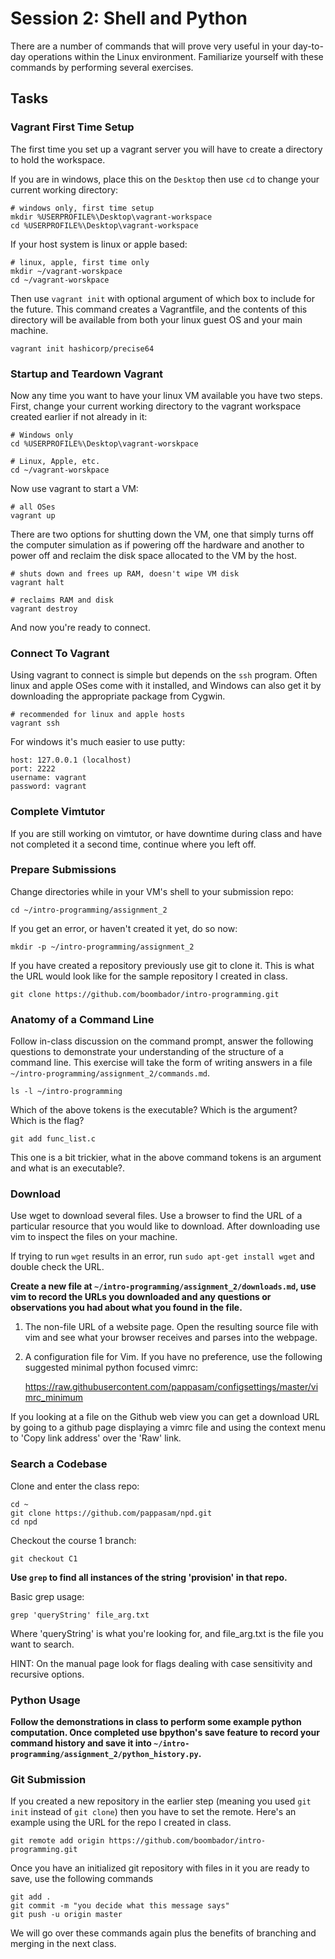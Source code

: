 
# Session 2: Shell and Python

There are a number of commands that will prove very useful in your day-to-day
operations within the Linux environment. Familiarize yourself with these
commands by performing several exercises.

## Tasks

### Vagrant First Time Setup

The first time you set up a vagrant server you will have to create a directory
to hold the workspace.

If you are in windows, place this on the `Desktop` then use `cd`
to change your current working directory:

    # windows only, first time setup
    mkdir %USERPROFILE%\Desktop\vagrant-workspace
    cd %USERPROFILE%\Desktop\vagrant-workspace

If your host system is linux or apple based:

    # linux, apple, first time only
    mkdir ~/vagrant-worskpace
    cd ~/vagrant-worskpace

Then use `vagrant init` with optional argument of which box to include for the
future. This command creates a Vagrantfile, and the contents of this directory
will be available from both your linux guest OS and your main machine.

    vagrant init hashicorp/precise64

### Startup and Teardown Vagrant

Now any time you want to have your linux VM available you have two steps. First,
change your current working directory to the vagrant workspace created earlier
if not already in it:

    # Windows only
    cd %USERPROFILE%\Desktop\vagrant-worskpace

    # Linux, Apple, etc.
    cd ~/vagrant-worskpace

Now use vagrant to start a VM:

    # all OSes
    vagrant up

There are two options for shutting down the VM, one that simply turns off the
computer simulation as if powering off the hardware and another to power off and
reclaim the disk space allocated to the VM by the host.

    # shuts down and frees up RAM, doesn't wipe VM disk
    vagrant halt

    # reclaims RAM and disk
    vagrant destroy

And now you're ready to connect.

### Connect To Vagrant

Using vagrant to connect is simple but depends on the `ssh` program. Often linux
and apple OSes come with it installed, and Windows can also get it by
downloading the appropriate package from Cygwin.

    # recommended for linux and apple hosts
    vagrant ssh 

For windows it's much easier to use putty:

    host: 127.0.0.1 (localhost)
    port: 2222
    username: vagrant
    password: vagrant

### Complete Vimtutor

If you are still working on vimtutor, or have downtime during class and have not
completed it a second time, continue where you left off.

### Prepare Submissions

Change directories while in your VM's shell to your submission repo:

    cd ~/intro-programming/assignment_2

If you get an error, or haven't created it yet, do so now:

    mkdir -p ~/intro-programming/assignment_2

If you have created a repository previously use git to clone it. This is what
the URL would look like for the sample repository I created in class.

    git clone https://github.com/boombador/intro-programming.git

### Anatomy of a Command Line

Follow in-class discussion on the command prompt, answer the following questions
to demonstrate your understanding of the structure of a command line. This
exercise will take the form of writing answers in a file
`~/intro-programming/assignment_2/commands.md`.

    ls -l ~/intro-programming

Which of the above tokens is the executable? Which is the argument? Which is the
flag?

    git add func_list.c

This one is a bit trickier, what in the above command tokens is an argument and
what is an executable?.

### Download

Use wget to download several files. Use a browser to find the URL of a
particular resource that you would like to download. After downloading
use vim to inspect the files on your machine.

If trying to run `wget` results in an error, run `sudo apt-get install wget` and
double check the URL.

**Create a new file at `~/intro-programming/assignment_2/downloads.md`, use vim
to record the URLs you downloaded and any questions or observations you had
about what you found in the file.**

1. The non-file URL of a website page. Open the resulting source file with vim
and see what your browser receives and parses into the webpage.
2. A configuration file for Vim. If you have no preference, use the following
suggested minimal python focused vimrc:

    https://raw.githubusercontent.com/pappasam/configsettings/master/vimrc_minimum

If you looking at a file on the Github web view you can get a download URL by
going to a github page displaying a vimrc file and using the context menu to
'Copy link address' over the 'Raw' link.

### Search a Codebase

Clone and enter the class repo:

    cd ~
    git clone https://github.com/pappasam/npd.git
    cd npd

Checkout the course 1 branch:

    git checkout C1

**Use `grep` to find all instances of the string 'provision' in that repo.**

Basic grep usage:

    grep 'queryString' file_arg.txt

Where 'queryString' is what you're looking for, and file_arg.txt is the file you
want to search.

HINT: On the manual page look for flags dealing with case sensitivity and
recursive options.

### Python Usage

**Follow the demonstrations in class to perform some example python computation.
Once completed use bpython's save feature to record your
command history and save it into
`~/intro-programming/assignment_2/python_history.py`.**

### Git Submission

If you created a new repository in the earlier step (meaning you used `git init`
instead of `git clone`) then you have to set the remote. Here's an example using
the URL for the repo I created in class.

    git remote add origin https://github.com/boombador/intro-programming.git

Once you have an initialized git repository with files in it you are ready to
save, use the following commands

    git add .
    git commit -m "you decide what this message says"
    git push -u origin master

We will go over these commands again plus the benefits of branching and merging
in the next class.

